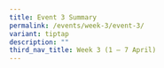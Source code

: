 ```yaml
---
title: Event 3 Summary
permalink: /events/week-3/event-3/
variant: tiptap
description: ""
third_nav_title: Week 3 (1 – 7 April)
---
```

